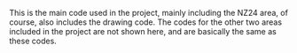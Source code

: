 This is the main code used in the project, mainly including the NZ24 area, of course, also includes the drawing code. The codes for the other two areas included in the project are not shown here, and are basically the same as these codes.
